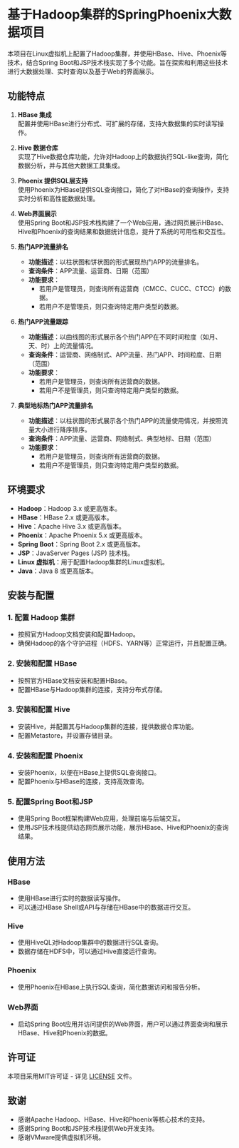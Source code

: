 # 基于Hadoop集群的SpringPhoenix大数据项目

本项目在Linux虚拟机上配置了Hadoop集群，并使用HBase、Hive、Phoenix等技术，结合Spring Boot和JSP技术栈实现了多个功能。旨在探索和利用这些技术进行大数据处理、实时查询以及基于Web的界面展示。

## 功能特点

1. **HBase 集成**  
   配置并使用HBase进行分布式、可扩展的存储，支持大数据集的实时读写操作。

2. **Hive 数据仓库**  
   实现了Hive数据仓库功能，允许对Hadoop上的数据执行SQL-like查询，简化数据分析，并与其他大数据工具集成。

3. **Phoenix 提供SQL层支持**  
   使用Phoenix为HBase提供SQL查询接口，简化了对HBase的查询操作，支持实时分析和高性能数据处理。

4. **Web界面展示**  
   使用Spring Boot和JSP技术栈构建了一个Web应用，通过网页展示HBase、Hive和Phoenix的查询结果和数据统计信息，提升了系统的可用性和交互性。

5. **热门APP流量排名**  
   - **功能描述**：以柱状图和饼状图的形式展现热门APP的流量排名。
   - **查询条件**：APP流量、运营商、日期（范围）
   - **功能要求**：  
     - 若用户是管理员，则查询所有运营商（CMCC、CUCC、CTCC）的数据。  
     - 若用户不是管理员，则只查询特定用户类型的数据。
   
6. **热门APP流量跟踪**  
   - **功能描述**：以曲线图的形式展示各个热门APP在不同时间粒度（如月、天、时）上的流量情况。
   - **查询条件**：运营商、网络制式、APP流量、热门APP、时间粒度、日期（范围）
   - **功能要求**：  
     - 若用户是管理员，则查询所有运营商的数据。  
     - 若用户不是管理员，则只查询特定用户类型的数据。

7. **典型地标热门APP流量排名**  
   - **功能描述**：以柱状图的形式展示各个热门APP的流量使用情况，并按照流量大小进行降序排序。
   - **查询条件**：APP流量、运营商、网络制式、典型地标、日期（范围）
   - **功能要求**：  
     - 若用户是管理员，则查询所有运营商的数据。  
     - 若用户不是管理员，则只查询特定用户类型的数据。

## 环境要求

- **Hadoop**：Hadoop 3.x 或更高版本。
- **HBase**：HBase 2.x 或更高版本。
- **Hive**：Apache Hive 3.x 或更高版本。
- **Phoenix**：Apache Phoenix 5.x 或更高版本。
- **Spring Boot**：Spring Boot 2.x 或更高版本。
- **JSP**：JavaServer Pages (JSP) 技术栈。
- **Linux 虚拟机**：用于配置Hadoop集群的Linux虚拟机。
- **Java**：Java 8 或更高版本。

## 安装与配置

### 1. 配置 Hadoop 集群
- 按照官方Hadoop文档安装和配置Hadoop。
- 确保Hadoop的各个守护进程（HDFS、YARN等）正常运行，并且配置正确。

### 2. 安装和配置 HBase
- 按照官方HBase文档安装和配置HBase。
- 配置HBase与Hadoop集群的连接，支持分布式存储。

### 3. 安装和配置 Hive
- 安装Hive，并配置其与Hadoop集群的连接，提供数据仓库功能。
- 配置Metastore，并设置存储目录。

### 4. 安装和配置 Phoenix
- 安装Phoenix，以便在HBase上提供SQL查询接口。
- 配置Phoenix与HBase的连接，支持高效查询。

### 5. 配置Spring Boot和JSP
- 使用Spring Boot框架构建Web应用，处理前端与后端交互。
- 使用JSP技术栈提供动态网页展示功能，展示HBase、Hive和Phoenix的查询结果。

## 使用方法

### HBase
- 使用HBase进行实时的数据读写操作。
- 可以通过HBase Shell或API与存储在HBase中的数据进行交互。

### Hive
- 使用HiveQL对Hadoop集群中的数据进行SQL查询。
- 数据存储在HDFS中，可以通过Hive直接运行查询。

### Phoenix
- 使用Phoenix在HBase上执行SQL查询，简化数据访问和报告分析。

### Web界面
- 启动Spring Boot应用并访问提供的Web界面，用户可以通过界面查询和展示HBase、Hive和Phoenix的数据。

## 许可证

本项目采用MIT许可证 - 详见 [LICENSE](LICENSE) 文件。

## 致谢

- 感谢Apache Hadoop、HBase、Hive和Phoenix等核心技术的支持。
- 感谢Spring Boot和JSP技术栈提供Web开发支持。
- 感谢VMware提供虚拟机环境。
